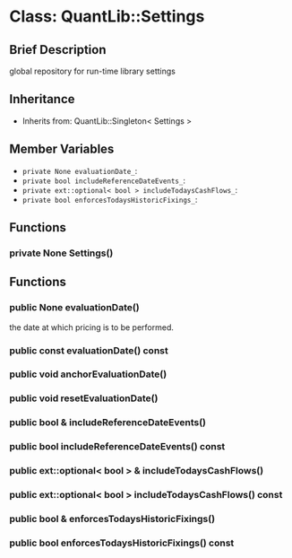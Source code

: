 # Class: QuantLib::Settings

## Brief Description
global repository for run-time library settings 

## Inheritance
- Inherits from: QuantLib::Singleton< Settings >

## Member Variables
- `private None evaluationDate_`: 
- `private bool includeReferenceDateEvents_`: 
- `private ext::optional< bool > includeTodaysCashFlows_`: 
- `private bool enforcesTodaysHistoricFixings_`: 

## Functions
### private None Settings()


## Functions
### public None evaluationDate()
the date at which pricing is to be performed. 

### public const  evaluationDate() const


### public void anchorEvaluationDate()


### public void resetEvaluationDate()


### public bool & includeReferenceDateEvents()


### public bool includeReferenceDateEvents() const


### public ext::optional< bool > & includeTodaysCashFlows()


### public ext::optional< bool > includeTodaysCashFlows() const


### public bool & enforcesTodaysHistoricFixings()


### public bool enforcesTodaysHistoricFixings() const


